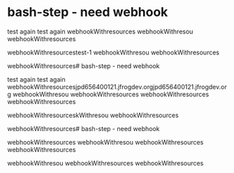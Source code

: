# bash-step - need webhook

test again
test again
webhookWithresources
webhookWithresou
webhookWithresources

webhookWithresourcestest-1
webhookWithresou
webhookWithresources

webhookWithresources# bash-step - need webhook

test again
test again
webhookWithresourcesjpd656400121.jfrogdev.orgjpd656400121.jfrogdev.org
webhookWithresou
webhookWithresources
webhookWithresources
webhookWithresources

webhookWithresourceskWithresou
webhookWithresources




webhookWithresources# bash-step - need webhook







webhookWithresources
webhookWithresou
webhookWithresources
webhookWithresources

webhookWithresou
webhookWithresources
webhookWithresources
